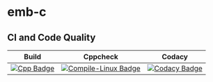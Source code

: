 # emb-c
## CI and Code Quality

|Build|Cppcheck|Codacy|
|:--:|:--:|:--:|
|[![Cpp Badge](https://img.shields.io/badge/CppCheck-Passing-%2302e040)](https://github.com/nikhiljose21/emb-c/actions/workflows/CodeQuality.yml)|[![Compile-Linux Badge](https://img.shields.io/badge/Compile--Linux-Passing-%2302e040)](https://github.com/nikhiljose21/emb-c/actions/workflows/Compile.yml)|[![Codacy Badge](https://app.codacy.com/project/badge/Grade/ea12bf5c9c974db488ef32a5454d4d42)](https://www.codacy.com/gh/nikhiljose21/emb-c/dashboard?utm_source=github.com&amp;utm_medium=referral&amp;utm_content=nikhiljose21/emb-c&amp;utm_campaign=Badge_Grade)|


